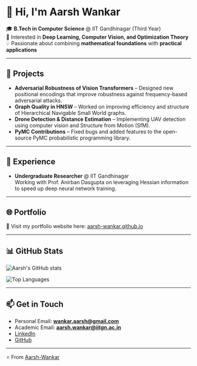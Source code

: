 # 👋 Hi, I'm Aarsh Wankar  

🎓 **B.Tech in Computer Science** @ IIT Gandhinagar (Third Year)  
🔬 Interested in **Deep Learning, Computer Vision, and Optimization Theory**  
💡 Passionate about combining **mathematical foundations** with **practical applications**  

---

## 🚀 Projects
- **Adversarial Robustness of Vision Transformers** – Designed new positional encodings that improve robustness against frequency-based adversarial attacks.  
- **Graph Quality in HNSW** – Worked on improving efficiency and structure of Hierarchical Navigable Small World graphs.  
- **Drone Detection & Distance Estimation** – Implementing UAV detection using computer vision and Structure from Motion (SfM).  
- **PyMC Contributions** – Fixed bugs and added features to the open-source PyMC probabilistic programming library.  

---

## 📌 Experience
- **Undergraduate Researcher** @ IIT Gandhinagar  
  Working with Prof. Anirban Dasgupta on leveraging Hessian information to speed up deep neural network training.  

---

## 🌐 Portfolio
📄 Visit my portfolio website here: [aarsh-wankar.github.io](https://aarsh-wankar.github.io)  

---

## 📊 GitHub Stats
![Aarsh's GitHub stats](https://github-readme-stats.vercel.app/api?username=Aarsh-Wankar&show_icons=true&theme=tokyonight)  

![Top Languages](https://github-readme-stats.vercel.app/api/top-langs/?username=Aarsh-Wankar&layout=compact&theme=tokyonight)  

---

## 📫 Get in Touch
- Personal Email: **wankar.aarsh@gmail.com**  
- Academic Email: **aarsh.wankar@iitgn.ac.in**  
- [LinkedIn](https://linkedin.com/in/aarsh-wankar)  
- [GitHub](https://github.com/Aarsh-Wankar)  

---

⭐️ From [Aarsh-Wankar](https://github.com/Aarsh-Wankar)

